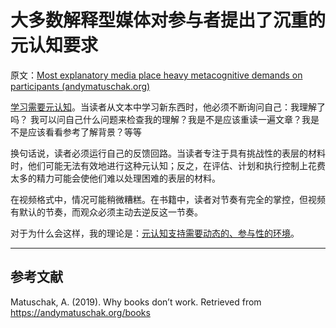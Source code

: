 # 大多数解释型媒体对参与者提出了沉重的元认知要求

原文：[Most explanatory media place heavy metacognitive demands on participants (andymatuschak.org)](https://notes.andymatuschak.org/z2T1wfESQC8moFh2Er4pHkHxkm3SoSzVvBsEo)

[学习需要元认知](https://notes.andymatuschak.org/z7J71kWtJfZrdWHevwTbq6ih3G1YAvRbmXa63)。当读者从文本中学习新东西时，他必须不断询问自己：我理解了吗？ 我可以问自己什么问题来检查我的理解？我是不是应该重读一遍文章？我是不是应该看看参考了解背景？等等

换句话说，读者必须运行自己的反馈回路。当读者专注于具有挑战性的表层的材料时，他们可能无法有效地进行这种元认知；反之，在评估、计划和执行控制上花费太多的精力可能会使他们难以处理困难的表层的材料。

在视频格式中，情况可能稍微糟糕。在书籍中，读者对节奏有完全的掌控，但视频有默认的节奏，而观众必须主动去逆反这一节奏。

对于为什么会这样，我的理论是：[元认知支持需要动态的、参与性的环境](https://notes.andymatuschak.org/z6sGtFW1yd4qgcxkLQsEBEJWxLKmBdjMQzKfa)。

------

## 参考文献

Matuschak, A. (2019). Why books don’t work. Retrieved from https://andymatuschak.org/books